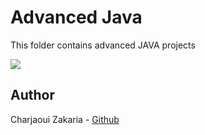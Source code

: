 # Advanced Java

This folder contains advanced JAVA projects

<img src="https://logos-world.net/wp-content/uploads/2022/07/Java-Logo.png">

## Author

Charjaoui Zakaria - [Github](https://github.com/Zakry27)
